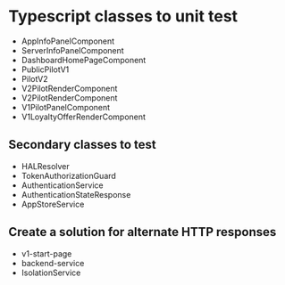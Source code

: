 # Typescript classes to unit test
* AppInfoPanelComponent
* ServerInfoPanelComponent
* DashboardHomePageComponent
* PublicPilotV1
* PilotV2
* V2PilotRenderComponent
* V2PilotRenderComponent
* V1PilotPanelComponent
* V1LoyaltyOfferRenderComponent


## Secondary classes to test
* HALResolver
* TokenAuthorizationGuard
* AuthenticationService
* AuthenticationStateResponse
* AppStoreService

## Create a solution for alternate HTTP responses
* v1-start-page
* backend-service
* IsolationService
